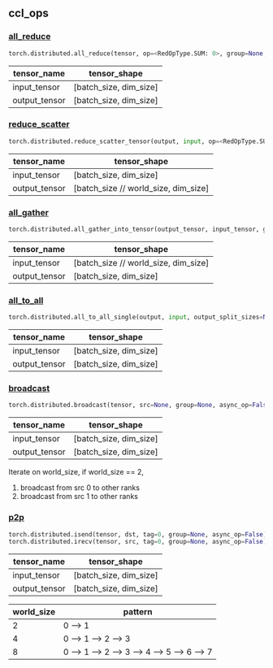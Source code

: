 ## ccl_ops

### [all_reduce](https://pytorch.org/docs/stable/distributed.html#torch.distributed.all_reduce)
```python
torch.distributed.all_reduce(tensor, op=<RedOpType.SUM: 0>, group=None, async_op=False)
```
| tensor_name | tensor_shape |
| ----------- | ------------ |
| input_tensor | [batch_size, dim_size] |
| output_tensor | [batch_size, dim_size] |



### [reduce_scatter](https://pytorch.org/docs/stable/distributed.html#torch.distributed.reduce_scatter_tensor)
```python
torch.distributed.reduce_scatter_tensor(output, input, op=<RedOpType.SUM: 0>, group=None, async_op=False)[source]
```
| tensor_name | tensor_shape |
| ----------- | ------------ |
| input_tensor | [batch_size, dim_size] |
| output_tensor | [batch_size // world_size, dim_size] |



### [all_gather](https://pytorch.org/docs/stable/distributed.html#torch.distributed.all_gather_into_tensor)
```python
torch.distributed.all_gather_into_tensor(output_tensor, input_tensor, group=None, async_op=False)
```
| tensor_name | tensor_shape |
| ----------- | ------------ |
| input_tensor | [batch_size // world_size, dim_size] |
| output_tensor | [batch_size, dim_size] |


### [all_to_all](https://pytorch.org/docs/stable/distributed.html#torch.distributed.all_to_all_single)
```python
torch.distributed.all_to_all_single(output, input, output_split_sizes=None, input_split_sizes=None, group=None, async_op=False)[source]
```
| tensor_name | tensor_shape |
| ----------- | ------------ |
| input_tensor | [batch_size, dim_size] |
| output_tensor | [batch_size, dim_size] |



### [broadcast](https://pytorch.org/docs/stable/distributed.html#torch.distributed.broadcast)
```python
torch.distributed.broadcast(tensor, src=None, group=None, async_op=False, group_src=None)
```
| tensor_name | tensor_shape |
| ----------- | ------------ |
| input_tensor | [batch_size, dim_size] |
| output_tensor | [batch_size, dim_size] |

Iterate on world_size, if world_size == 2,
1. broadcast from src 0 to other ranks
2. broadcast from src 1 to other ranks



### [p2p](https://pytorch.org/docs/stable/distributed.html#torch.distributed.isend)
```python
torch.distributed.isend(tensor, dst, tag=0, group=None, async_op=False)
torch.distributed.irecv(tensor, src, tag=0, group=None, async_op=False)
```
| tensor_name | tensor_shape |
| ----------- | ------------ |
| input_tensor | [batch_size, dim_size] |
| output_tensor | [batch_size, dim_size] |

| world_size | pattern |
| ----------- | ------------ |
| 2 | 0 --> 1 |
| 4 | 0 --> 1 --> 2 --> 3 |
| 8 | 0 --> 1 --> 2 --> 3 --> 4 --> 5 --> 6 --> 7 | 






